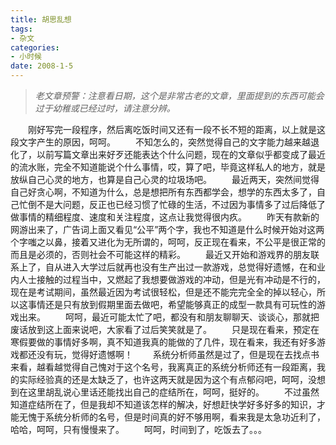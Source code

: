 ```yaml
---
title: 胡思乱想
tags:
- 杂文
categories:
- 小时候
date: 2008-1-5
---
```


> *老文章预警：注意看日期，这个是非常古老的文章，里面提到的东西可能会过于幼稚或已经过时，请注意分辨。*

　　刚好写完一段程序，然后离吃饭时间又还有一段不长不短的距离，以上就是这段文字产生的原因，呵呵。
　　不知怎么的，突然觉得自己的文字能力越来越退化了，以前写篇文章出来好歹还能表达个什么问题，现在的文章似乎都变成了最近的流水账，完全不知道能说个什么事情，哎，算了吧，毕竟这样私人的地方，就是放纵自己心灵的地方，也算是自己心灵的垃圾场吧。
　　最近两天，突然间觉得自己好贪心啊，不知道为什么，总是想把所有东西都学会，想学的东西太多了，自己忙倒不是大问题，反正也已经习惯了忙碌的生活，不过因为事情多了过后降低了做事情的精细程度、速度和关注程度，这点让我觉得很内疚。
　　昨天有款新的网游出来了，广告词上面又看见“公平”两个字，我也不知道是什么时候开始对这两个字嗤之以鼻，接着又进化为无所谓的，呵呵，反正现在看来，不公平是很正常的而且是必须的，否则社会不可能这样的精彩。
　　最近又开始和游戏界的朋友联系上了，自从进入大学过后就再也没有生产出过一款游戏，总觉得好遗憾，在和业内人士接触的过程当中，又燃起了我想要做游戏的冲动，但是光有冲动是不行的，现在是考试期间，虽然最近因为考试很轻松，但是还不能完完全全的掉以轻心，所以这事情还是只有放到假期里面去做吧，希望能够真正的成型一款具有可玩性的游戏出来。
　　呵呵，最近可能太忙了吧，都没有和朋友聊聊天、谈谈心，那就把废话放到这上面来说吧，大家看了过后笑笑就是了。
　　只是现在看来，预定在寒假要做的事情好多啊，真不知道我真的能做的了几件，现在看来，我还有好多游戏都还没有玩，觉得好遗憾啊！
　　系统分析师虽然是过了，但是现在去找点书来看，越看越觉得自己愧对于这个名号，我离真正的系统分析师还有一段距离，我的实际经验真的还是太缺乏了，也许这两天就是因为这个有点郁闷吧，呵呵，没想到在这里胡乱说心里话还能找出自己的症结所在，呵呵，挺好的。
　　不过虽然知道症结所在了，但是我却不知道该怎样的解决，好想赶快学好多好多的知识，才能无愧于系统分析师的名号，但是时间真的好不够用啊，看来我是太急功近利了，哈哈，呵呵，只有慢慢来了。
　　呵呵，时间到了，吃饭去了。。。
